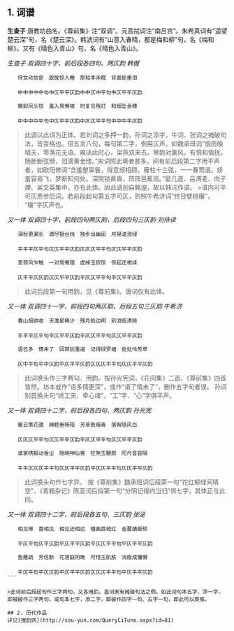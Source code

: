 ## 1. 词谱

**生查子** 唐教坊曲名。《尊前集》注“双调”。元高拭词注“南吕宫”。朱希真词有“遥望楚云深”句，名《楚云深》。韩淲词有“山意入春晴，都是梅和柳”句，名《梅和柳》。又有《晴色入青山》句，名《晴色入青山》。

*生查子 双调四十字，前后段各四句、两仄韵 韩偓* 
```
　　侍女动妆奁　故故惊人睡　那知本未眠　背面偷垂泪　
　　
　　中中中中中句中仄平平仄韵中中仄中平句中仄平平仄韵

　　懒卸凤头钗　羞入鸳鸯被　时复见残灯　和烟坠金穗　
　　
　　中中中中平句中仄平平仄韵中仄仄平平句中中中平仄韵
```

>此调以此词为正体。若刘词之多押一韵，孙词之添字，牛词、张词之摊破句法，皆变格也。但五言八句，每句第二字，例用仄声。如魏承班词“烟雨晚晴天，零落花无语。难话此时心，梁燕双来去。琴韵对薰风，有恨和情抚。肠断断弦频，泪滴黄金缕。”宋词照此填者甚多。间有前后段第二字用平声者，如欧阳修词“含羞整翠鬟，得意频相顾。雁柱十三弦，一一春莺语。娇羞容易飞，梦断知何处。深院锁黄昏，阵阵芭蕉雨。”晏几道、吕渭老、向子諲、吴文英集中，亦有此体。因此调创自韩渥，故以韩词作谱。 >谱内可平可仄悉参后词。若前段起句第五字可仄，则照牛希济词“终日擘桃穰”， “穰”字仄声也。

*又一体 双调四十字，前段四句两仄韵，后段四句三仄韵 刘侍读* 
```
　　深秋更漏长　滴尽银台烛　独步出幽闺　月晃波澄绿　
　　
　　平平平仄平句仄仄平平仄韵仄仄仄平平句仄仄平平仄韵

　　芰荷风乍触　一对鸳鸯宿　虚掉玉钗惊　惊起还相续　
　　
　　仄平平仄仄韵仄仄平平仄韵平仄仄平平句平仄平平仄韵
```

>此词后段第一句用韵，见《尊前集》。唐词仅有此体。

*又一体 双调四十一字，前段四句两仄韵，后段五句三仄韵 牛希济* 
```
　　春山烟欲收　天澹星稀少　残月脸边明　别泪临清晓　
　　
　　平平平仄平句平仄平平仄韵平仄仄平平句仄仄平平仄韵

　　语已多　情未了　回首犹重道　记得绿罗裙　处处怜芳草　
　　
　　仄中平句平中仄韵平仄平平仄韵仄仄仄平平句仄仄平平仄韵
```

>此词换头作三字两句、用韵。按孙光宪词，《花间集》二首、《尊前集》四首皆然。坊本或作“语多情更深”，或作“语了情未了”，删作五字句者误。 孙词别首换头句“绣工夫、牵心绪”，“工”字、“心”字俱平声。

*又一体 双调四十二字，前后段各四句、两仄韵 孙光宪* 
```
　　暖日策花骢　亸鞚垂杨陌　芳草惹烟青　落絮随风白　
　　
　　仄仄仄平平句仄仄平平仄韵平仄仄平平句仄仄平平仄韵

　　谁家绣毂动香尘　隐映神仙客　狂煞玉鞭郎　咫尺音容隔　
　　
　　平平仄仄仄平平句仄仄平平仄韵平仄仄平平句仄仄平平仄韵
```

>此词换头句作七字异。 按《尊前集》魏承班词后段第一句“花红柳绿间晴空”、《青箱杂记》陈亚词后段第一句“分明记得约当归”俱七字，其体正与此同。

*又一体 双调四十二字，前后段各五句、三仄韵 张泌* 
````
　　相见稀　喜相见　相见还相远　檀画荔枝红　金蔓蜻蜓软　
　　
　　平仄平句仄平仄韵平仄平平仄韵平仄仄平平句平仄平平仄韵

　　鱼雁疏　芳信断　花落庭阴晚　可惜玉肌肤　消瘦成慵懒　
　　
　　平仄平句平仄仄韵平仄平平仄韵仄仄仄平平句平仄平平仄韵
```

>此词前后段起句作三字两句，又各用韵，盖词家有摊破句法之例。如此词句本五字，添一字，即被破作三字两句，或句本七字，添二字，即破作四字一句、五字一句，即此可以类推。

## 2. 历代作品
详见[搜韵网](http://sou-yun.com/QueryCiTune.aspx?id=81)
